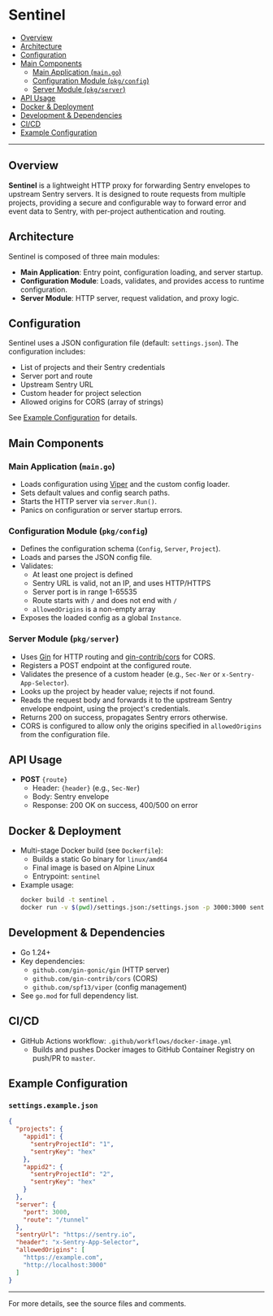 # Sentinel

- [Overview](#overview)
- [Architecture](#architecture)
- [Configuration](#configuration)
- [Main Components](#main-components)
  - [Main Application (`main.go`)](#main-application-maingo)
  - [Configuration Module (`pkg/config`)](#configuration-module-pkgconfig)
  - [Server Module (`pkg/server`)](#server-module-pkgserver)
- [API Usage](#api-usage)
- [Docker & Deployment](#docker--deployment)
- [Development & Dependencies](#development--dependencies)
- [CI/CD](#cicd)
- [Example Configuration](#example-configuration)

---

## Overview

**Sentinel** is a lightweight HTTP proxy for forwarding Sentry envelopes to upstream Sentry servers. It is designed to route requests from multiple projects, providing a secure and configurable way to forward error and event data to Sentry, with per-project authentication and routing.

## Architecture

Sentinel is composed of three main modules:
- **Main Application**: Entry point, configuration loading, and server startup.
- **Configuration Module**: Loads, validates, and provides access to runtime configuration.
- **Server Module**: HTTP server, request validation, and proxy logic.

## Configuration

Sentinel uses a JSON configuration file (default: `settings.json`). The configuration includes:
- List of projects and their Sentry credentials
- Server port and route
- Upstream Sentry URL
- Custom header for project selection
- Allowed origins for CORS (array of strings)

See [Example Configuration](#example-configuration) for details.

## Main Components

### Main Application (`main.go`)
- Loads configuration using [Viper](https://github.com/spf13/viper) and the custom config loader.
- Sets default values and config search paths.
- Starts the HTTP server via `server.Run()`.
- Panics on configuration or server startup errors.

### Configuration Module (`pkg/config`)
- Defines the configuration schema (`Config`, `Server`, `Project`).
- Loads and parses the JSON config file.
- Validates:
  - At least one project is defined
  - Sentry URL is valid, not an IP, and uses HTTP/HTTPS
  - Server port is in range 1-65535
  - Route starts with `/` and does not end with `/`
  - `allowedOrigins` is a non-empty array
- Exposes the loaded config as a global `Instance`.

### Server Module (`pkg/server`)
- Uses [Gin](https://github.com/gin-gonic/gin) for HTTP routing and [gin-contrib/cors](https://github.com/gin-contrib/cors) for CORS.
- Registers a POST endpoint at the configured route.
- Validates the presence of a custom header (e.g., `Sec-Ner` or `x-Sentry-App-Selector`).
- Looks up the project by header value; rejects if not found.
- Reads the request body and forwards it to the upstream Sentry envelope endpoint, using the project's credentials.
- Returns 200 on success, propagates Sentry errors otherwise.
- CORS is configured to allow only the origins specified in `allowedOrigins` from the configuration file.

## API Usage

- **POST** `{route}`
  - Header: `{header}` (e.g., `Sec-Ner`)
  - Body: Sentry envelope
  - Response: 200 OK on success, 400/500 on error

## Docker & Deployment

- Multi-stage Docker build (see `Dockerfile`):
  - Builds a static Go binary for `linux/amd64`
  - Final image is based on Alpine Linux
  - Entrypoint: `sentinel`
- Example usage:
  ```sh
  docker build -t sentinel .
  docker run -v $(pwd)/settings.json:/settings.json -p 3000:3000 sentinel
  ```

## Development & Dependencies

- Go 1.24+
- Key dependencies:
  - `github.com/gin-gonic/gin` (HTTP server)
  - `github.com/gin-contrib/cors` (CORS)
  - `github.com/spf13/viper` (config management)
- See `go.mod` for full dependency list.

## CI/CD

- GitHub Actions workflow: `.github/workflows/docker-image.yml`
  - Builds and pushes Docker images to GitHub Container Registry on push/PR to `master`.

## Example Configuration

### `settings.example.json`
```json
{
  "projects": {
    "appid1": {
      "sentryProjectId": "1",
      "sentryKey": "hex"
    },
    "appid2": {
      "sentryProjectId": "2",
      "sentryKey": "hex"
    }
  },
  "server": {
    "port": 3000,
    "route": "/tunnel"
  },
  "sentryUrl": "https://sentry.io",
  "header": "x-Sentry-App-Selector",
  "allowedOrigins": [
    "https://example.com",
    "http://localhost:3000"
  ]
}
```

---

For more details, see the source files and comments.
